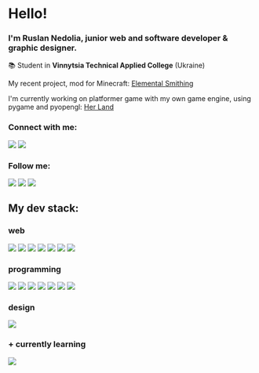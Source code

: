 # Hello!

### I'm Ruslan Nedolia, junior web and software developer & graphic designer.

📚 Student in **Vinnytsia Technical Applied College** (Ukraine)

My recent project, mod for Minecraft: [Elemental Smithing](https://github.com/ukrounay/elemental-smithing)

I'm currently working on platformer game with my own game engine, using pygame and pyopengl: [Her Land](https://github.com/ukrounay/her-land)

### Connect with me:

[![](https://img.shields.io/badge/Gmail-1f1f1f?style=for-the-badge&logo=gmail&logoColor=white&labelColor=D14836)](mailto:ukrounay@gmail.com)
[![](https://img.shields.io/badge/Telegram-1f1f1f?style=for-the-badge&logo=telegram&logoColor=white&labelColor=2CA5E0)](https://t.me/ukrounay)

### Follow me:

[![](https://img.shields.io/badge/Instagram-373737?style=for-the-badge&logo=instagram&logoColor=E4405F)](https://instagram.com/ukrounay)
[![](https://img.shields.io/badge/Dribbble-373737?style=for-the-badge&logo=dribbble&logoColor=EA4C89)](https://dribbble.com/ukrounay)
[![](https://img.shields.io/badge/Youtube-373737?style=for-the-badge&logo=youtube&logoColor=FF0000)](https://www.youtube.com/c/ukrounay)

## My dev stack:

### web

![](https://img.shields.io/badge/HTML-323330?style=for-the-badge&logo=html5&logoColor=E34F26)
![](https://img.shields.io/badge/CSS-1572B6?&style=for-the-badge&logo=css3&logoColor=white)
![](https://img.shields.io/badge/JavaScript-323330?style=for-the-badge&logo=javascript&logoColor=F7DF1E)
![](https://img.shields.io/badge/PHP-777BB4?style=for-the-badge&logo=php&logoColor=white)
![](https://img.shields.io/badge/MySQL-1f1f1f?style=for-the-badge&logo=mysql&logoColor=white)
![](https://img.shields.io/badge/Markdown-000000?style=for-the-badge&logo=markdown&logoColor=white)
![](https://img.shields.io/badge/Bootstrap-563D7C?style=for-the-badge&logo=bootstrap&logoColor=white)

### programming

![](https://img.shields.io/badge/Python-14354C?style=for-the-badge&logo=python&logoColor=white)
![](https://img.shields.io/badge/.NET-5C2D91?style=for-the-badge&logo=.net&logoColor=white)
![](https://img.shields.io/badge/C%23-239120?style=for-the-badge)
![](https://img.shields.io/badge/C-00599C?style=for-the-badge&logo=c&logoColor=white)
![](https://img.shields.io/badge/Arduino-00878F?style=for-the-badge&logo=arduino&logoColor=white)
![](https://img.shields.io/badge/C%2B%2B-00599C?style=for-the-badge&logo=c%2B%2B&logoColor=white)
![](https://img.shields.io/badge/Java-202020?style=for-the-badge&logo=openjdk&logoColor=ED8B00)

### design

![](https://img.shields.io/badge/Adobe_Illustrator-000?style=for-the-badge&logo=adobeillustrator&logoColor=FF9A00)

### + currently learning

![](https://img.shields.io/badge/OpenGL-5586A4?style=for-the-badge&logo=opengl&logoColor=white)
